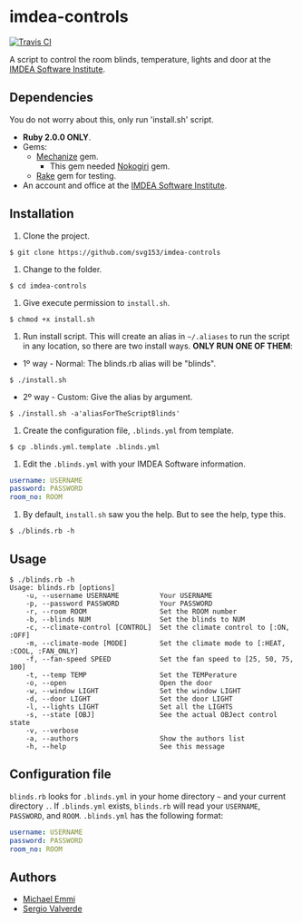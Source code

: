imdea-controls
==============
<p align="left">
    <a href="https://travis-ci.org/svg153/imdea-controls">
        <img src="https://travis-ci.org/svg153/imdea-controls.svg?branch=dev" alt="Travis CI">
    </a>
</p>

A script to control the room blinds, temperature, lights and door at the [IMDEA Software Institute].


Dependencies
------------
You do not worry about this, only run 'install.sh' script.

* **Ruby 2.0.0 ONLY**.
* Gems:
  * [Mechanize] gem.
    * This gem needed [Nokogiri] gem.
  * [Rake] gem for testing.
* An account and office at the [IMDEA Software Institute].


Installation
------------
1. Clone the project.
```shell
$ git clone https://github.com/svg153/imdea-controls
```
1. Change to the folder.
```shell
$ cd imdea-controls
```
1. Give execute permission to `install.sh`.
```shell
$ chmod +x install.sh
```
1. Run install script. This will create an alias in `~/.aliases` to run the script in any location, so there are two install ways. **ONLY RUN ONE OF THEM**:
  * 1º way - Normal: The blinds.rb alias will be "blinds".
  ```shell
  $ ./install.sh
  ```
  * 2º way - Custom: Give the alias by argument.
  ```shell
  $ ./install.sh -a'aliasForTheScriptBlinds'
  ```
1. Create the configuration file, `.blinds.yml` from template.
```shell
$ cp .blinds.yml.template .blinds.yml
```
1. Edit the `.blinds.yml` with your IMDEA Software information.
```yml
username: USERNAME
password: PASSWORD
room_no: ROOM
```
1. By default, `install.sh` saw you the help. But to see the help, type this.
```shell
$ ./blinds.rb -h
```

Usage
-----
```
$ ./blinds.rb -h
Usage: blinds.rb [options]
    -u, --username USERNAME          Your USERNAME
    -p, --password PASSWORD          Your PASSWORD
    -r, --room ROOM                  Set the ROOM number
    -b, --blinds NUM                 Set the blinds to NUM
    -c, --climate-control [CONTROL]  Set the climate control to [:ON, :OFF]
    -m, --climate-mode [MODE]        Set the climate mode to [:HEAT, :COOL, :FAN_ONLY]
    -f, --fan-speed SPEED            Set the fan speed to [25, 50, 75, 100]
    -t, --temp TEMP                  Set the TEMPerature
    -o, --open                       Open the door
    -w, --window LIGHT               Set the window LIGHT
    -d, --door LIGHT                 Set the door LIGHT
    -l, --lights LIGHT               Set all the LIGHTS
    -s, --state [OBJ]                See the actual OBJect control state
    -v, --verbose
    -a, --authors                    Show the authors list
    -h, --help                       See this message
```


Configuration file
------------------

`blinds.rb` looks for `.blinds.yml` in your home directory `~` and your current directory `.`.  If `.blinds.yml` exists, `blinds.rb` will read your `USERNAME`, `PASSWORD`, and `ROOM`.  `.blinds.yml` has the following format:

```yml
username: USERNAME
password: PASSWORD
room_no: ROOM
```

Authors
-------
* [Michael Emmi](https://github.com/michael-emmi)
* [Sergio Valverde](https://github.com/svg153)




[Mechanize]:http://mechanize.rubyforge.org/
[Nokogiri]:http://www.nokogiri.org/
[Rake]:https://ruby.github.io/rake/
[IMDEA Software Institute]:http://www.software.imdea.org
[imdea-control-python]:https://github.com/scmanjarrez/imdea-control-python
